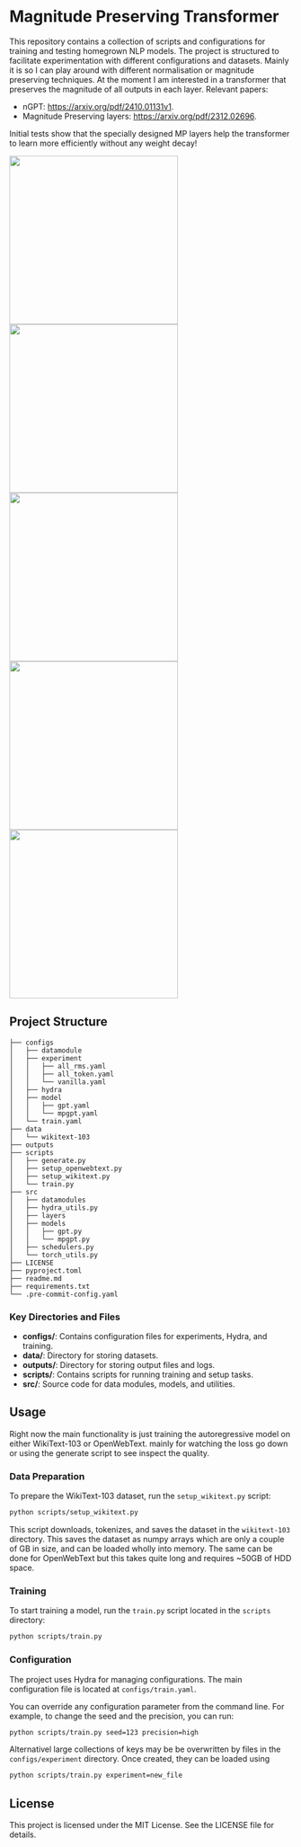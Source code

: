 # Magnitude Preserving Transformer

This repository contains a collection of scripts and configurations for training and testing homegrown NLP models.
The project is structured to facilitate experimentation with different configurations and datasets.
Mainly it is so I can play around with different normalisation or magnitude preserving techniques.
At the moment I am interested in a transformer that preserves the magnitude of all outputs in each layer.
Relevant papers:
 - nGPT: https://arxiv.org/pdf/2410.01131v1.
 - Magnitude Preserving layers: https://arxiv.org/pdf/2312.02696.

Initial tests show that the specially designed MP layers help the transformer to learn more efficiently without any weight decay!

<img src="https://github.com/user-attachments/assets/1fac8343-7b3f-4587-aa86-fc448c86fe69" alt="" width="300"/>
<img src="https://github.com/user-attachments/assets/313bd529-e569-4c96-9b87-8d44f3f0ae7b" alt="" width="300"/>
<img src="https://github.com/user-attachments/assets/a230ee36-23e3-431d-8552-ec22816190cd" alt="" width="300"/>
<img src="https://github.com/user-attachments/assets/b59c00ab-e27d-490f-808e-95ac095a746d" alt="" width="300"/>
<img src="https://github.com/user-attachments/assets/4b4d64f3-8757-441c-adff-ed61ed5477a1" alt="" width="300"/>

## Project Structure

```
├── configs
│   ├── datamodule
│   ├── experiment
│   │   ├── all_rms.yaml
│   │   ├── all_token.yaml
│   │   └── vanilla.yaml
│   ├── hydra
│   ├── model
│   │   ├── gpt.yaml
│   │   └── mpgpt.yaml
│   └── train.yaml
├── data
│   └── wikitext-103
├── outputs
├── scripts
│   ├── generate.py
│   ├── setup_openwebtext.py
│   ├── setup_wikitext.py
│   └── train.py
├── src
│   ├── datamodules
│   ├── hydra_utils.py
│   ├── layers
│   ├── models
│   │   ├── gpt.py
│   │   └── mpgpt.py
│   ├── schedulers.py
│   └── torch_utils.py
├── LICENSE
├── pyproject.toml
├── readme.md
├── requirements.txt
└── .pre-commit-config.yaml
```

### Key Directories and Files

- **configs/**: Contains configuration files for experiments, Hydra, and training.
- **data/**: Directory for storing datasets.
- **outputs/**: Directory for storing output files and logs.
- **scripts/**: Contains scripts for running training and setup tasks.
- **src/**: Source code for data modules, models, and utilities.

## Usage

Right now the main functionality is just training the autoregressive model on either WikiText-103 or OpenWebText.
mainly for watching the loss go down or using the generate script to see inspect the quality.

### Data Preparation

To prepare the WikiText-103 dataset, run the `setup_wikitext.py` script:

```sh
python scripts/setup_wikitext.py
```

This script downloads, tokenizes, and saves the dataset in the `wikitext-103` directory.
This saves the dataset as numpy arrays which are only a couple of GB in size, and can be loaded wholly into memory.
The same can be done for OpenWebText but this takes quite long and requires ~50GB of HDD space.

### Training

To start training a model, run the `train.py` script located in the `scripts` directory:

```sh
python scripts/train.py
```
### Configuration

The project uses Hydra for managing configurations.
The main configuration file is located at `configs/train.yaml`.

You can override any configuration parameter from the command line.
For example, to change the seed and the precision, you can run:

```sh
python scripts/train.py seed=123 precision=high
```
Alternativel large collections of keys may be be overwritten by files in the `configs/experiment` directory.
Once created, they can be loaded using

```sh
python scripts/train.py experiment=new_file
```

## License

This project is licensed under the MIT License. See the LICENSE file for details.
